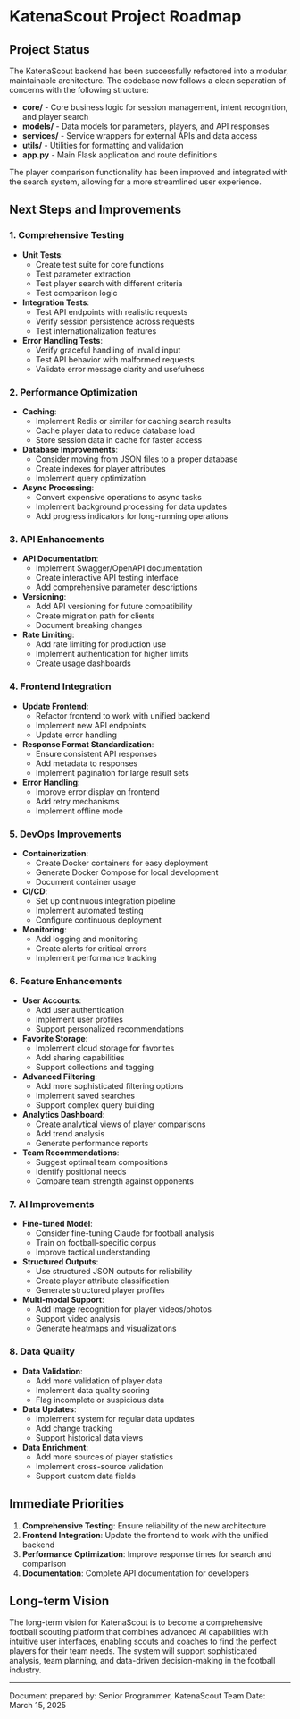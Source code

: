 # KatenaScout Project Roadmap

## Project Status

The KatenaScout backend has been successfully refactored into a modular, maintainable architecture. The codebase now follows a clean separation of concerns with the following structure:

- **core/** - Core business logic for session management, intent recognition, and player search
- **models/** - Data models for parameters, players, and API responses
- **services/** - Service wrappers for external APIs and data access
- **utils/** - Utilities for formatting and validation
- **app.py** - Main Flask application and route definitions

The player comparison functionality has been improved and integrated with the search system, allowing for a more streamlined user experience.

## Next Steps and Improvements

### 1. Comprehensive Testing
- **Unit Tests**:
  - Create test suite for core functions
  - Test parameter extraction
  - Test player search with different criteria
  - Test comparison logic
- **Integration Tests**:
  - Test API endpoints with realistic requests
  - Verify session persistence across requests
  - Test internationalization features
- **Error Handling Tests**:
  - Verify graceful handling of invalid input
  - Test API behavior with malformed requests
  - Validate error message clarity and usefulness

### 2. Performance Optimization
- **Caching**:
  - Implement Redis or similar for caching search results
  - Cache player data to reduce database load
  - Store session data in cache for faster access
- **Database Improvements**:
  - Consider moving from JSON files to a proper database
  - Create indexes for player attributes
  - Implement query optimization
- **Async Processing**:
  - Convert expensive operations to async tasks
  - Implement background processing for data updates
  - Add progress indicators for long-running operations

### 3. API Enhancements
- **API Documentation**:
  - Implement Swagger/OpenAPI documentation
  - Create interactive API testing interface
  - Add comprehensive parameter descriptions
- **Versioning**:
  - Add API versioning for future compatibility
  - Create migration path for clients
  - Document breaking changes
- **Rate Limiting**:
  - Add rate limiting for production use
  - Implement authentication for higher limits
  - Create usage dashboards

### 4. Frontend Integration
- **Update Frontend**:
  - Refactor frontend to work with unified backend
  - Implement new API endpoints
  - Update error handling
- **Response Format Standardization**:
  - Ensure consistent API responses
  - Add metadata to responses
  - Implement pagination for large result sets
- **Error Handling**:
  - Improve error display on frontend
  - Add retry mechanisms
  - Implement offline mode

### 5. DevOps Improvements
- **Containerization**:
  - Create Docker containers for easy deployment
  - Generate Docker Compose for local development
  - Document container usage
- **CI/CD**:
  - Set up continuous integration pipeline
  - Implement automated testing
  - Configure continuous deployment
- **Monitoring**:
  - Add logging and monitoring
  - Create alerts for critical errors
  - Implement performance tracking

### 6. Feature Enhancements
- **User Accounts**:
  - Add user authentication
  - Implement user profiles
  - Support personalized recommendations
- **Favorite Storage**:
  - Implement cloud storage for favorites
  - Add sharing capabilities
  - Support collections and tagging
- **Advanced Filtering**:
  - Add more sophisticated filtering options
  - Implement saved searches
  - Support complex query building
- **Analytics Dashboard**:
  - Create analytical views of player comparisons
  - Add trend analysis
  - Generate performance reports
- **Team Recommendations**:
  - Suggest optimal team compositions
  - Identify positional needs
  - Compare team strength against opponents

### 7. AI Improvements
- **Fine-tuned Model**:
  - Consider fine-tuning Claude for football analysis
  - Train on football-specific corpus
  - Improve tactical understanding
- **Structured Outputs**:
  - Use structured JSON outputs for reliability
  - Create player attribute classification
  - Generate structured player profiles
- **Multi-modal Support**:
  - Add image recognition for player videos/photos
  - Support video analysis
  - Generate heatmaps and visualizations

### 8. Data Quality
- **Data Validation**:
  - Add more validation of player data
  - Implement data quality scoring
  - Flag incomplete or suspicious data
- **Data Updates**:
  - Implement system for regular data updates
  - Add change tracking
  - Support historical data views
- **Data Enrichment**:
  - Add more sources of player statistics
  - Implement cross-source validation
  - Support custom data fields

## Immediate Priorities

1. **Comprehensive Testing**: Ensure reliability of the new architecture
2. **Frontend Integration**: Update the frontend to work with the unified backend
3. **Performance Optimization**: Improve response times for search and comparison
4. **Documentation**: Complete API documentation for developers

## Long-term Vision

The long-term vision for KatenaScout is to become a comprehensive football scouting platform that combines advanced AI capabilities with intuitive user interfaces, enabling scouts and coaches to find the perfect players for their team needs. The system will support sophisticated analysis, team planning, and data-driven decision-making in the football industry.

---

Document prepared by: Senior Programmer, KatenaScout Team
Date: March 15, 2025